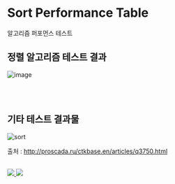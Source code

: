 # Sort Performance Table
알고리즘 퍼포먼스 테스트

## 정렬 알고리즘 테스트 결과

![image](https://user-images.githubusercontent.com/19161231/50416540-97520f00-0864-11e9-8283-173f09afd714.png)

<br/>
<br/>

## 기타 테스트 결과물
![sort](https://user-images.githubusercontent.com/19161231/50416513-74bff600-0864-11e9-9619-dcc9ba58d78e.png)

출처 : http://proscada.ru/ctkbase.en/articles/q3750.html





</br> 
<a href="mailto:dydtjr1994@gmail.com" target="_blank">
  <img src="https://img.shields.io/badge/E--mail-Yongseok%20choi-yellow.svg">
</a>
<a href="https://blog.naver.com/cys_star" target="_blank">
  <img src="https://img.shields.io/badge/Blog-cys__star%27s%20Blog-blue.svg">
</a>
